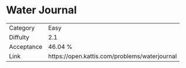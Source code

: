 # Water Journal

<table>
    <tr>
        <td>Category</td>
        <td>Easy</td>
    </tr>
    <tr>
        <td>Diffulty</td>
        <td>2.1</td>
    </tr>
    <tr>
        <td>Acceptance</td>
        <td>46.04 %</td>
    </tr>
    <tr>
        <td>Link</td>
        <td>https://open.kattis.com/problems/waterjournal</td>
    </tr>
</table>